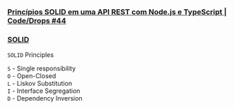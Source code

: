 ### [Princípios SOLID em uma API REST com Node.js e TypeScript | Code/Drops #44](https://www.youtube.com/watch?v=vAV4Vy4jfkc&ab_channel=Rocketseat)

### [SOLID](https://medium.com/desenvolvendo-com-paixao/o-que-%C3%A9-solid-o-guia-completo-para-voc%C3%AA-entender-os-5-princ%C3%ADpios-da-poo-2b937b3fc530)

`SOLID` Principles

`S` - Single responsibility  
`O` - Open-Closed  
`L` - Liskov Substitution  
`I` - Interface Segregation  
`D` - Dependency Inversion
